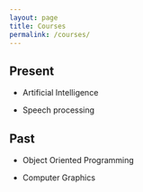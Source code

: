 ```yaml
---
layout: page 
title: Courses
permalink: /courses/
---
```


## Present 

-   Artificial Intelligence

-   Speech processing


## Past 

-   Object Oriented Programming

-   Computer Graphics